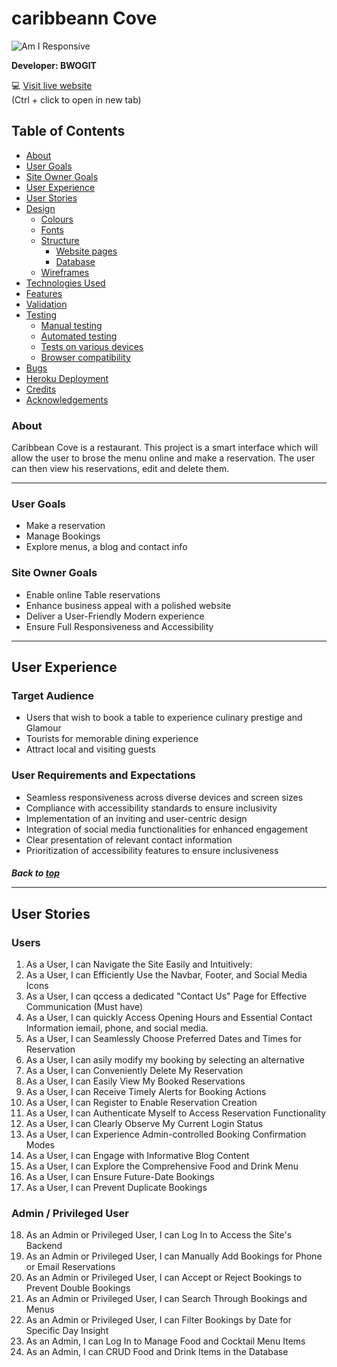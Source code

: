 # caribbeann Cove

![Am I Responsive](docs/)

**Developer: BWOGIT**

💻 [Visit live website](https://herokuapp.com/)  
(Ctrl + click to open in new tab)



## Table of Contents
  - [About](#about)
  - [User Goals](#user-goals)
  - [Site Owner Goals](#site-owner-goals)
  - [User Experience](#user-experience)
  - [User Stories](#user-stories)
  - [Design](#design)
    - [Colours](#colours)
    - [Fonts](#fonts)
    - [Structure](#structure)
      - [Website pages](#website-pages)
      - [Database](#database)
    - [Wireframes](#wireframes)
  - [Technologies Used](#technologies-used)
  - [Features](#features)
  - [Validation](#validation)
  - [Testing](#testing)
    - [Manual testing](#manual-testing)
    - [Automated testing](#automated-testing)
    - [Tests on various devices](#tests-on-various-devices)
    - [Browser compatibility](#browser-compatibility)
  - [Bugs](#bugs)
  - [Heroku Deployment](#heroku-deployment)
  - [Credits](#credits)
  - [Acknowledgements](#acknowledgements)

### About

Caribbean Cove is a restaurant. This project is a smart interface which will allow the user to brose the menu online and make a reservation. The user can then view his reservations, edit and delete them.
<hr>

### User Goals

- Make a reservation
- Manage Bookings
- Explore menus, a blog and contact info

### Site Owner Goals

- Enable online Table reservations
- Enhance business appeal with a polished website
- Deliver a User-Friendly Modern experience
- Ensure Full Responsiveness and Accessibility
<hr>

## User Experience

### Target Audience
- Users that wish to book a table to experience culinary prestige and Glamour
- Tourists for memorable dining experience
- Attract local and visiting guests

### User Requirements and Expectations

- Seamless responsiveness across diverse devices and screen sizes
- Compliance with accessibility standards to ensure inclusivity
- Implementation of an inviting and user-centric design
- Integration of social media functionalities for enhanced engagement
- Clear presentation of relevant contact information
- Prioritization of accessibility features to ensure inclusiveness

##### Back to [top](#table-of-contents)<hr>


## User Stories

### Users
1.	As a User, I can Navigate the Site Easily and Intuitively:
2.	As a User, I can Efficiently Use the Navbar, Footer, and Social Media Icons
3.	As a User, I can qccess a dedicated "Contact Us" Page for Effective Communication  (Must have)
4.	As a User, I can quickly Access Opening Hours and Essential Contact Information iemail, phone, and social media.
5.	As a User, I can Seamlessly Choose Preferred Dates and Times for Reservation
6.	As a User, I can asily modify my booking by selecting an alternative
7.  As a User, I can Conveniently Delete My Reservation
8.  As a User, I can Easily View My Booked Reservations
9.  As a User, I can Receive Timely Alerts for Booking Actions 
10. As a User, I can Register to Enable Reservation Creation
11. As a User, I can Authenticate Myself to Access Reservation Functionality
12. As a User, I can Clearly Observe My Current Login Status
13. As a User, I can Experience Admin-controlled Booking Confirmation Modes
14. As a User, I can Engage with Informative Blog Content
15. As a User, I can Explore the Comprehensive Food and Drink Menu
16. As a User, I can Ensure Future-Date Bookings
17. As a User, I can Prevent Duplicate Bookings



### Admin / Privileged User
18.	As an Admin or Privileged User, I can Log In to Access the Site's Backend
19.	As an Admin or Privileged User, I can Manually Add Bookings for Phone or Email Reservations 
20. As an Admin or Privileged User, I can Accept or Reject Bookings to Prevent Double Bookings
23. As an Admin or Privileged User, I can Search Through Bookings and Menus
24. As an Admin or Privileged User, I can Filter Bookings by Date for Specific Day Insight
21. As an Admin, I can Log In to Manage Food and Cocktail Menu Items
22.	As an Admin, I can CRUD Food and Drink Items in the Database
